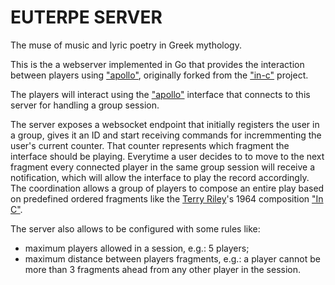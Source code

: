 # EUTERPE SERVER

The muse of music and lyric poetry in Greek mythology.

This is the a webserver implemented in Go that provides the interaction between
players using ["apollo"](https://github.com/renantarouco/apollo), originally
forked from the ["in-c"](https://github.com/teropa/in-c) project.

The players will interact using the
["apollo"](https://github.com/renantarouco/apollo) interface that connects to
this server for handling a group session.

The server exposes a websocket endpoint that initially registers the user
in a group, gives it an ID and start receiving commands for incremmenting the
user's current counter. That counter represents which fragment the interface
should be playing. Everytime a user decides to to move to the next fragment
every connected player in the same group session will receive a notification,
which will allow the interface to play the record accordingly. The coordination
allows a group of players to compose an entire play based on predefined
ordered fragments like the
[Terry Riley](https://en.wikipedia.org/wiki/Terry_Riley)'s 1964
composition ["In C"](https://en.wikipedia.org/wiki/In_C).

The server also allows to be configured with some rules like:

- maximum players allowed in a session, e.g.: 5 players;
- maximum distance between players fragments, e.g.: a player cannot be more than
  3 fragments ahead from any other player in the session.
